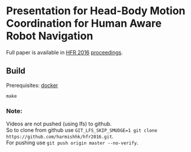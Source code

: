 # Presentation for Head-Body Motion Coordination for Human Aware Robot Navigation

Full paper is available in [HFR 2016](https://hfr2016.wordpress.com/) [proceedings](http://walk-man.eu/results/workshops/9th-international-workshop-on-human-friendly-robotics-hfr-2016/59-book-of-abstracts/file).

## Build
Prerequisites: [docker](https://www.docker.com/)
```
make
```

### Note:

Videos are not pushed (using lfs) to github.</br>
So to clone from github use ```GIT_LFS_SKIP_SMUDGE=1 git clone https://github.com/harmishhk/hfr2016.git```.</br>
For pushing use ```git push origin master --no-verify```.
